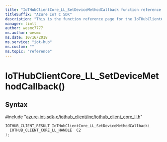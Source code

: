 ```yaml
---                             
title: "IoTHubClientCore_LL_SetDeviceMethodCallback function reference | Microsoft Docs" 
titleSuffix: "Azure IoT C SDK"            
description: "This is the function reference page for the IoTHubClientCore_LL_SetDeviceMethodCallback() function in the Azure IoT C SDK. This SDK is used with Azure IoT Hub and Azure IoT Hub Device Provisioning Service"            
manager: timlt                 
author: wesmc7777              
ms.author: wesmc               
ms.date: 10/16/2018                    
ms.service: "iot-hub"             
ms.custom: ""                
ms.topic: "reference"        
---                            
```


# IoTHubClientCore_LL_SetDeviceMethodCallback()

## Syntax

\#include "[azure-iot-sdk-c/iothub_client/inc/iothub_client_core_ll.h](../iothub-client-core-ll-h.md)"  
```C
IOTHUB_CLIENT_RESULT IoTHubClientCore_LL_SetDeviceMethodCallback(
  IOTHUB_CLIENT_CORE_LL_HANDLE  C2
);
```


